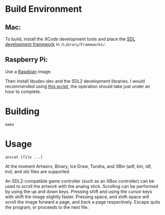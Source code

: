 # Build Environment

## Mac:

To build, install the XCode development tools and place the [SDL development framework](https://www.libsdl.org/release/SDL2-2.0.3.dmg) in `/Library/Frameworks/`.

## Raspberry Pi:

Use a [Raspbian](http://www.raspberrypi.org/downloads/) image.

Then install libudev-dev and the SDL2 development libraries. I would recommended using [this script](https://gist.github.com/andyherbert/f8682422a3b59bfda79d), the operation should take just under an hour to complete.

# Building

    make

# Usage

    anscat [file ...]

At the moment Artworx, Binary, Ice Draw, Tundra, and XBin (adf, bin, idf, tnd, and xb) files are supported.

An SDL2-compatible game controller (such as an XBox controller) can be used to scroll the artwork with the analog stick. Scrolling can be performed by using the up and down keys. Pressing shift and using the cursor keys with shift the image slightly faster. Pressing space, and shift-space will scroll the image forward a page, and back a page respectively. Escape quits the program, or proceeds to the next file.